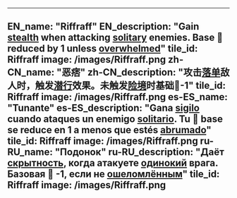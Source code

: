 ---

EN_name: "Riffraff"
EN_description: "Gain <u>stealth</u> when attacking <u>solitary</u> enemies. Base 🔸 reduced by 1 unless <u>overwhelmed</u>"
tile_id: Riffraff
image: /images/Riffraff.png
zh-CN_name: "恶痞"
zh-CN_description: "攻击<u>落单</u>敌人时，触发<u>潜行</u>效果。未触发<u>险境</u>时基础🔸-1"
tile_id: Riffraff
image: /images/Riffraff.png
es-ES_name: "Tunante"
es-ES_description: "Gana <u>sigilo</u> cuando ataques un enemigo <u>solitario</u>. Tu 🔸 base se reduce en 1 a menos que estés <u>abrumado</u>"
tile_id: Riffraff
image: /images/Riffraff.png
ru-RU_name: "Подонок"
ru-RU_description: "Даёт <u>скрытность</u>, когда атакуете <u>одинокий</u> врага. Базовая 🔸 -1, если не <u>ошеломлённым</u>"
tile_id: Riffraff
image: /images/Riffraff.png
---